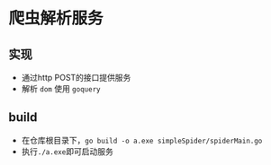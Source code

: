 # 爬虫解析服务

## 实现
* 通过http POST的接口提供服务
* 解析 `dom` 使用 `goquery`

## build
* 在仓库根目录下，`go build -o a.exe simpleSpider/spiderMain.go`
* 执行`./a.exe`即可启动服务

